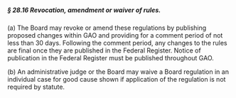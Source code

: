 ##### § 28.16 Revocation, amendment or waiver of rules. #####

(a) The Board may revoke or amend these regulations by publishing proposed changes within GAO and providing for a comment period of not less than 30 days. Following the comment period, any changes to the rules are final once they are published in the Federal Register. Notice of publication in the Federal Register must be published throughout GAO.

(b) An administrative judge or the Board may waive a Board regulation in an individual case for good cause shown if application of the regulation is not required by statute.